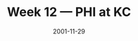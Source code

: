 ---
layout: game
title: Week 12 — PHI at KC
season: 2001
game_id: 2001_12_PHI_KC
week: 12
date: 2001-11-29
home_team: KC
away_team: PHI
final_home: 
final_away: 
pbp_url: /assets/data/pbp/2001/2001_12_PHI_KC.csv.gz
---